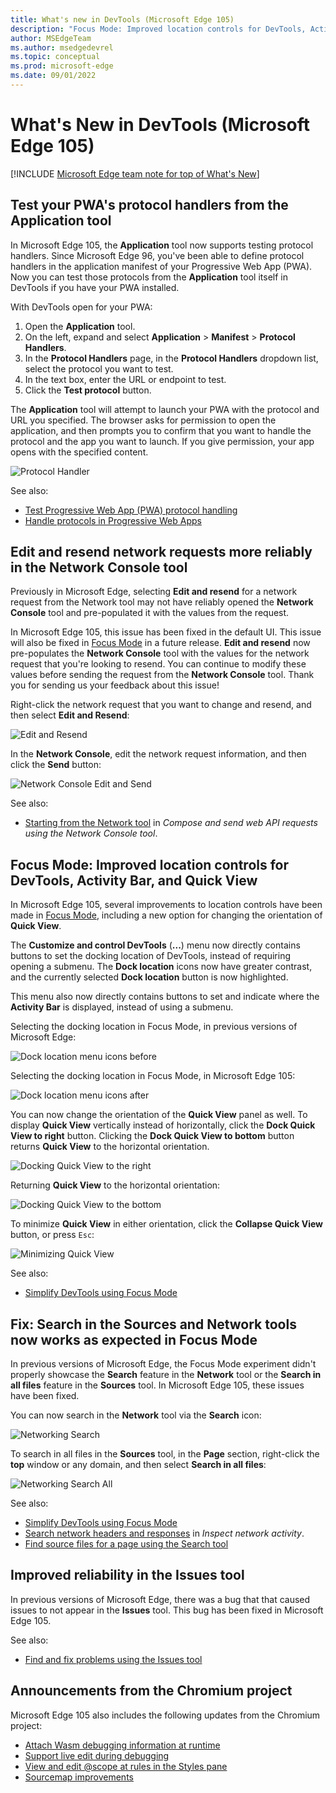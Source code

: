 ```yaml
---
title: What's new in DevTools (Microsoft Edge 105)
description: "Focus Mode: Improved location controls for DevTools, Activity Bar, Quick View, and Improved reliability in Issues tool. And more."
author: MSEdgeTeam
ms.author: msedgedevrel
ms.topic: conceptual
ms.prod: microsoft-edge
ms.date: 09/01/2022
---
```

# What's New in DevTools (Microsoft Edge 105)

[!INCLUDE [Microsoft Edge team note for top of What's New](../../includes/edge-whats-new-note.md)]


<!-- ====================================================================== -->
## Test your PWA's protocol handlers from the Application tool

<!-- Title: Test your PWA's protocol handlers from the Application tool -->
<!-- Subtitle: From the Manifest section of the Application tool, you can now provide custom protocols to launch your PWA. -->

In Microsoft Edge 105, the **Application** tool now supports testing protocol handlers.  Since Microsoft Edge 96, you've been able to define protocol handlers in the application manifest of your Progressive Web App (PWA).  Now you can test those protocols from the **Application** tool itself in DevTools if you have your PWA installed.

With DevTools open for your PWA:

1. Open the **Application** tool.
1. On the left, expand and select **Application** > **Manifest** > **Protocol Handlers**.
1. In the **Protocol Handlers** page, in the **Protocol Handlers** dropdown list, select the protocol you want to test.
1. In the text box, enter the URL or endpoint to test.
1. Click the **Test protocol** button.

The **Application** tool will attempt to launch your PWA with the protocol and URL you specified.  The browser asks for permission to open the application, and then prompts you to confirm that you want to handle the protocol and the app you want to launch. If you give permission, your app opens with the specified content.

![Protocol Handler](./devtools-105-images/protocol-handler.png)

See also:

* [Test Progressive Web App (PWA) protocol handling](../../../progressive-web-apps/protocol-handlers.md)
* [Handle protocols in Progressive Web Apps](../../../../progressive-web-apps-chromium/how-to/handle-protocols.md)


<!-- ====================================================================== -->
## Edit and resend network requests more reliably in the Network Console tool

<!-- Title: Edit and resend network requests more reliably in the Network Console tool  -->
<!-- Subtitle: Modify and resend network requests that have been logged in the Network tool with the Network Console tool. -->

Previously in Microsoft Edge, selecting **Edit and resend** for a network request from the Network tool may not have reliably opened the **Network Console** tool and pre-populated it with the values from the request.

In Microsoft Edge 105, this issue has been fixed in the default UI.  This issue will also be fixed in [Focus Mode](../../../experimental-features/focus-mode.md) in a future release.  **Edit and resend** now pre-populates the **Network Console** tool with the values for the network request that you're looking to resend.  You can continue to modify these values before sending the request from the **Network Console** tool.  Thank you for sending us your feedback about this issue!

Right-click the network request that you want to change and resend, and then select **Edit and Resend**:

![Edit and Resend](./devtools-105-images/edit-and-resend.png)

In the **Network Console**, edit the network request information, and then click the **Send** button:

![Network Console Edit and Send](./devtools-105-images/networkconsole-edit.png)

See also:
* [Starting from the Network tool](../../../network-console/network-console-tool.md#starting-from-the-network-tool) in _Compose and send web API requests using the Network Console tool_.


<!-- ====================================================================== -->
## Focus Mode: Improved location controls for DevTools, Activity Bar, and Quick View

<!-- Title: Focus Mode: Improved location controls for DevTools, Activity Bar, and Quick View -->
<!-- Subtitle: Focus Mode: Improved location controls for DevTools, Activity Bar, and Quick View. -->

In Microsoft Edge 105, several improvements to location controls have been made in [Focus Mode](../../../experimental-features/focus-mode.md), including a new option for changing the orientation of **Quick View**.

The **Customize and control DevTools** (**...**) menu now directly contains buttons to set the docking location of DevTools, instead of requiring opening a submenu.  The **Dock location** icons now have greater contrast, and the currently selected **Dock location** button is now highlighted.

This menu also now directly contains buttons to set and indicate where the **Activity Bar** is displayed, instead of using a submenu.

Selecting the docking location in Focus Mode, in previous versions of Microsoft Edge:

![Dock location menu icons before](./devtools-105-images/before-docking-menu.png)

Selecting the docking location in Focus Mode, in Microsoft Edge 105:

![Dock location menu icons after](./devtools-105-images/after-docking-menu.png)

You can now change the orientation of the **Quick View** panel as well.  To display **Quick View** vertically instead of horizontally, click the **Dock Quick View to right** button.  Clicking the **Dock Quick View to bottom** button returns **Quick View** to the horizontal orientation.

![Docking Quick View to the right](./devtools-105-images/quickview-console.png)

Returning **Quick View** to the horizontal orientation:

![Docking Quick View to the bottom](./devtools-105-images/dock-quick-view-bottom.png)

To minimize **Quick View** in either orientation, click the **Collapse Quick View** button, or press `Esc`:

![Minimizing Quick View](./devtools-105-images/focus-mode-improved-location-controls.png)

See also:
* [Simplify DevTools using Focus Mode](../../../experimental-features/focus-mode.md)


<!-- ====================================================================== -->
## Fix: Search in the Sources and Network tools now works as expected in Focus Mode

<!-- Title: Fix: Search in the Sources and Network tools now works as expected in Focus Mode  -->
<!-- Subtitle: Try Focus Mode, a new, more simplified, and streamlined UI for DevTools! -->

In previous versions of Microsoft Edge, the Focus Mode experiment didn't properly showcase the **Search** feature in the **Network** tool or the **Search in all files** feature in the **Sources** tool.  In Microsoft Edge 105, these issues have been fixed.

You can now search in the **Network** tool via the **Search** icon:

![Networking Search](./devtools-105-images/networking-search.png)

To search in all files in the **Sources** tool, in the **Page** section, right-click the **top** window or any domain, and then select **Search in all files**:

![Networking Search All](./devtools-105-images/sources-search-all-files.png)

See also:
* [Simplify DevTools using Focus Mode](../../../experimental-features/focus-mode.md)
* [Search network headers and responses](../../../network/index.md#search-network-headers-and-responses) in _Inspect network activity_.
* [Find source files for a page using the Search tool](../../../search/search-tool.md)


<!-- ====================================================================== -->
## Improved reliability in the Issues tool

<!-- Title: Improved reliability in Issues tool -->
<!-- Subtitle: A bug that sometimes resulted in issues not appearing has been fixed. -->

In previous versions of Microsoft Edge, there was a bug that that caused issues to not appear in the **Issues** tool.  This bug has been fixed in Microsoft Edge 105.

See also:

* [Find and fix problems using the Issues tool](../../../issues/index.md)


<!-- ====================================================================== -->
## Announcements from the Chromium project

Microsoft Edge 105 also includes the following updates from the Chromium project:

* [Attach Wasm debugging information at runtime](https://developer.chrome.com/blog/new-in-devtools-105/#wasm)
* [Support live edit during debugging](https://developer.chrome.com/blog/new-in-devtools-105/#live-edit)
* [View and edit @scope at rules in the Styles pane](https://developer.chrome.com/blog/new-in-devtools-105/#scope)
* [Sourcemap improvements](https://developer.chrome.com/blog/new-in-devtools-105/#sourcemaps)


<!-- ====================================================================== -->
<!-- uncomment if content is copied from developer.chrome.com to this page -->

<!-- > [!NOTE]
> Portions of this page are modifications based on work created and [shared by Google](https://developers.google.com/terms/site-policies) and used according to terms described in the [Creative Commons Attribution 4.0 International License](https://creativecommons.org/licenses/by/4.0).
> The original page for announcements from the Chromium project is [What's New in DevTools (Chrome 105)](https://developer.chrome.com/blog/new-in-devtools-105) and is authored by [Jecelyn Yeen](https://developers.google.com/web/resources/contributors#jecelynyeen) (Developer advocate working on Chrome DevTools at Google). -->


<!-- ====================================================================== -->
<!-- uncomment if content is copied from developer.chrome.com to this page -->

<!-- [![Creative Commons License.](../../../../media/cc-logo/88x31.png)](https://creativecommons.org/licenses/by/4.0)
This work is licensed under a [Creative Commons Attribution 4.0 International License](https://creativecommons.org/licenses/by/4.0). -->
